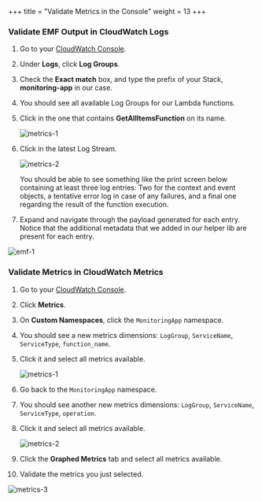 +++
title = "Validate Metrics in the Console"
weight = 13
+++

### Validate EMF Output in CloudWatch Logs

1. Go to your [CloudWatch Console](https://console.aws.amazon.com/cloudwatch/home).
1. Under **Logs**, click **Log Groups**.
1. Check the **Exact match** box, and type the prefix of your Stack, **monitoring-app** in our case.
1. You should see all available Log Groups for our Lambda functions. 
1. Click in the one that contains **GetAllItemsFunction** on its name.

    ![metrics-1](/images/log_producer_1.png)

1. Click in the latest Log Stream.

    ![metrics-2](/images/log_producer_2.png)

    You should be able to  see something like the print screen below containing at least three log entries: Two for the context and event objects, a tentative error log in case of any failures, and a final one regarding the result of the function execution.
 
1. Expand and navigate through the payload generated for each entry. Notice that the additional metadata that we added in our helper lib are present for each entry.

![emf-1](/images/emf-1.png)

### Validate Metrics in CloudWatch Metrics

1. Go to your [CloudWatch Console](https://console.aws.amazon.com/cloudwatch/home).
1. Click **Metrics**.
1. On **Custom Namespaces**, click the `MonitoringApp` namespace.
1. You should see a new metrics dimensions: `LogGroup`, `ServiceName`, `ServiceType`, `function_name`.
1. Click it and select all metrics available.

    ![metrics-1](/images/emf_metrics_1.png?width=60pc)

1. Go back to the `MonitoringApp` namespace.
1. You should see another new metrics dimensions: `LogGroup`, `ServiceName`, `ServiceType`, `operation`.
1. Click it and select all metrics available.

    ![metrics-2](/images/emf_metrics_2.png?width=60pc)

1. Click the **Graphed Metrics** tab and select all metrics available.
1. Validate the metrics you just selected.

![metrics-3](/images/emf_metrics_3.png?width=60pc)

